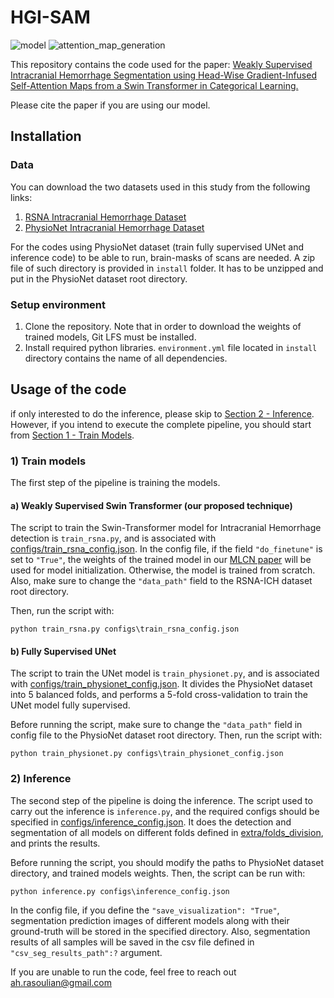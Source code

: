 # HGI-SAM

<p>
    <img src="https://github.com/ah-rasoulian/HGI-SAM/blob/main/extra/images/model.png"  alt="model"/>
    <img src="https://github.com/ah-rasoulian/HGI-SAM/blob/main/extra/images/attention_map_generation.png" alt="attention_map_generation"/>
</p>

This repository contains the code used for the paper: [Weakly Supervised Intracranial Hemorrhage Segmentation using Head-Wise Gradient-Infused Self-Attention Maps from a Swin Transformer in Categorical Learning.](https://arxiv.org/abs/2304.04902)

Please cite the paper if you are using our model.

## Installation

### Data
You can download the two datasets used in this study from the following links:
1) [RSNA Intracranial Hemorrhage Dataset](https://www.kaggle.com/competitions/rsna-intracranial-hemorrhage-detection/data)
2) [PhysioNet Intracranial Hemorrhage Dataset](https://physionet.org/content/ct-ich/1.3.1/)

For the codes using PhysioNet dataset (train fully supervised UNet and inference code) to be able to run, brain-masks of scans are needed. A zip file of such directory is provided in `install` folder.
It has to be unzipped and put in the PhysioNet dataset root directory.

### Setup environment
1) Clone the repository. Note that in order to download the weights of trained models, Git LFS must be installed.
2) Install required python libraries. `environment.yml` file located in `install` directory contains the name of all dependencies.

## Usage of the code
if only interested to do the inference, please skip to [Section 2 - Inference](#2-inference). However, if you intend to execute the complete pipeline, you should start from [Section 1 - Train Models](#1-train-models).

### 1) Train models
The first step of the pipeline is training the models.

#### a) Weakly Supervised Swin Transformer (our proposed technique)
The script to train the Swin-Transformer model for Intracranial Hemorrhage detection is `train_rsna.py`, and is associated with [configs/train_rsna_config.json](https://github.com/ah-rasoulian/HGI-SAM/blob/master/configs/train_rsna_config.json).
In the config file, if the field `"do_finetune"` is set to `"True"`, the weights of the trained model in our [MLCN paper](https://link.springer.com/chapter/10.1007/978-3-031-17899-3_7) will be used for model initialization.
Otherwise, the model is trained from scratch. Also, make sure to change the `"data_path"` field to the RSNA-ICH dataset root directory.

Then, run the script with:

    python train_rsna.py configs\train_rsna_config.json

#### b) Fully Supervised UNet
The script to train the UNet model is `train_physionet.py`, and is associated with [configs/train_physionet_config.json](https://github.com/ah-rasoulian/HGI-SAM/blob/master/configs/train_physionet_config.json).
It divides the PhysioNet dataset into 5 balanced folds, and performs a 5-fold cross-validation to train the UNet model fully supervised.

Before running the script, make sure to change the `"data_path"` field in config file to the PhysioNet dataset root directory. Then, run the script with:

    python train_physionet.py configs\train_physionet_config.json

### 2) Inference
The second step of the pipeline is doing the inference. The script used to carry out the inference is `inference.py`, and the required configs should be specified in [configs/inference_config.json](https://github.com/ah-rasoulian/HGI-SAM/blob/master/configs/inference_config.json).
It does the detection and segmentation of all models on different folds defined in [extra/folds_division](https://github.com/ah-rasoulian/HGI-SAM/tree/master/extra/folds_division), and prints the results.

Before running the script, you should modify the paths to PhysioNet dataset directory, and trained models weights.
Then, the script can be run with:

    python inference.py configs\inference_config.json

In the config file, if you define the `"save_visualization": "True"`, segmentation prediction images of different models along with their ground-truth will be stored in the specified directory.
Also, segmentation results of all samples will be saved in the csv file defined in `"csv_seg_results_path":?` argument.

If you are unable to run the code, feel free to reach out [ah.rasoulian@gmail.com](mailto:ah.rasoulian@gmail.com) 
